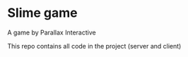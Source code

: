 # Slime game

A game by Parallax Interactive

This repo contains all code in the project (server and client)
